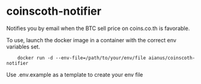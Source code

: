 # coinscoth-notifier

Notifies you by email when the BTC sell price on coins.co.th is favorable.

To use, launch the docker image in a container with the correct env variables set.

        docker run -d --env-file=/path/to/your/env/file aianus/coinscoth-notifier

Use .env.example as a template to create your env file
